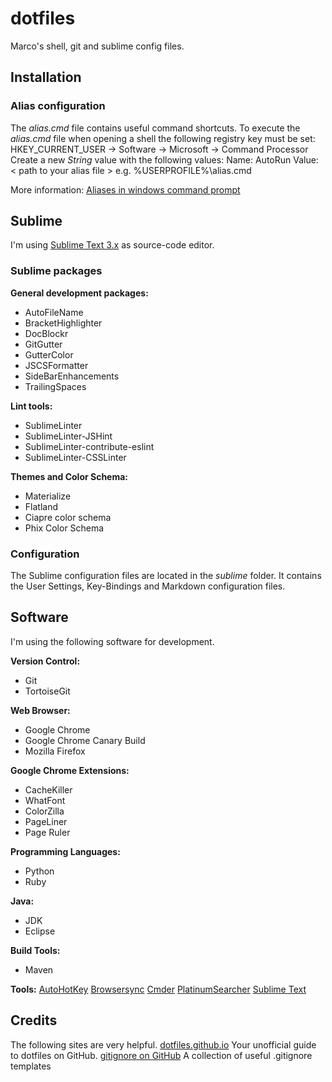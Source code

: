 # dotfiles
Marco's shell, git and sublime config files.

## Installation
### Alias configuration
The *alias.cmd* file contains useful command shortcuts. To execute the *alias.cmd* file when opening a shell the following registry key must be set:
HKEY_CURRENT_USER -> Software -> Microsoft -> Command Processor
Create a new *String* value with the following values:
Name: AutoRun
Value: < path to your alias file > e.g. %USERPROFILE%\alias.cmd

More information:
[Aliases in windows command prompt](http://stackoverflow.com/questions/20530996/aliases-in-windows-command-prompt)

## Sublime
I'm using [Sublime Text 3.x](http://www.sublimetext.com/) as source-code editor.
### Sublime packages
**General development packages:**
* AutoFileName
* BracketHighlighter
* DocBlockr
* GitGutter
* GutterColor
* JSCSFormatter
* SideBarEnhancements
* TrailingSpaces

**Lint tools:**
* SublimeLinter
* SublimeLinter-JSHint
* SublimeLinter-contribute-eslint
* SublimeLinter-CSSLinter

**Themes and Color Schema:**
* Materialize
* Flatland
* Ciapre color schema
* Phix Color Schema

### Configuration
The Sublime configuration files are located in the *sublime* folder. It contains the User Settings, Key-Bindings and Markdown configuration files.

## Software
I'm using the following software for development.

**Version Control:**
* Git
* TortoiseGit

**Web Browser:**
* Google Chrome
* Google Chrome Canary Build
* Mozilla Firefox

**Google Chrome Extensions:**
* CacheKiller
* WhatFont
* ColorZilla
* PageLiner
* Page Ruler

**Programming Languages:**
* Python
* Ruby

**Java:**
* JDK
* Eclipse

**Build Tools:**
* Maven

**Tools:**
[AutoHotKey](https://www.autohotkey.com/)
[Browsersync](http://www.browsersync.io/)
[Cmder](http://cmder.net/)
[PlatinumSearcher](https://github.com/monochromegane/the_platinum_searcher)
[Sublime Text](http://www.sublimetext.com/)

## Credits
The following sites are very helpful.
[dotfiles.github.io](https://dotfiles.github.io/) Your unofficial guide to dotfiles on GitHub.
[gitignore on GitHub](https://github.com/github/gitignore) A collection of useful .gitignore templates


